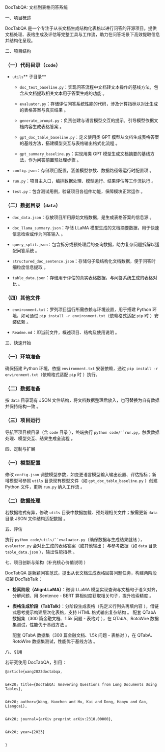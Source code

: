 DocTabQA: 文档到表格问答系统



一、项目概述



DocTabQA 是一个专注于从长文档生成结构化表格以进行问答的开源项目，提供文档处理、表格生成及评估等完整工具与工作流，助力在问答场景下高效提取信息并结构化呈现。

二、项目结构



### （一）代码目录（`code`）&#xA;



*   `utils`** 子目录**


    *   `doc_text_baseline.py`：实现问答流程中文档转文本操作的基线方法，包含从文档提取相关文本用于答案生成的功能 。


    *   `evaluator.py`：存储评估问答系统性能的代码，涉及计算指标以对比生成的表格答案与真实结果 。


    *   `generate_prompt.py`：负责创建与语言模型交互的提示，引导模型依据文档内容生成表格答案 。


    *   `gpt_doc_table_baseline.py`：定义使用类 GPT 模型从文档生成表格答案的基线方法，搭建模型交互与表格输出格式化流程 。


    *   `gpt_summary_baseline.py`：实现用类 GPT 模型生成文档摘要的基线方法，作为问答前置预处理步骤 。


*   `config.json`：存储项目配置，涵盖模型参数、数据路径等运行时配置项 。


*   `run.py`：项目主入口，编排数据处理、模型运行、结果评估等工作流执行 。


*   `test.py`：包含测试用例，验证项目各组件功能，保障模块正常运作 。


### （二）数据目录（`data`）&#xA;



*   `doc_data.json`：存放项目所用原始文档数据，是生成表格答案的信息源 。


*   `doc_llama_summary.json`：存储 LLaMA 模型生成的文档摘要数据，用于快速信息检索或作为问答输入 。


*   `query_split.json`：包含拆分或预处理后的查询数据，助力复杂问题拆解以适配问答系统 。


*   `structured_doc_sentence.json`：存储句子级结构化文档数据，便于问答时细粒度信息提取 。


*   `table_data.json`：存储用于评估的真实表格数据，与问答系统生成的表格对比 。


### （四）其他文件&#xA;



*   `environment.txt`：罗列项目运行所需依赖与环境设置，用于搭建 Python 环境，如可通过 `pip install -r environment.txt`（依赖格式适配 `pip` 时 ）安装依赖 。


*   `Readme.md`：即当前文件，概述项目、结构及使用说明 。

三、快速开始



### （一）环境准备&#xA;

确保搭建 Python 环境，依据 `environment.txt` 安装依赖，通过 `pip install -r environment.txt`（依赖格式适配 `pip` 时 ）执行。


### （二）数据准备&#xA;

按 `data` 目录现有 JSON 文件结构，将文档数据整理后放入，也可替换为自有数据并保持结构一致 。


### （三）项目运行&#xA;

导航至项目根目录（含 `code` 目录 ），终端执行 `python code/``run.py`，触发数据处理、模型交互、结果生成全流程 。


四、定制与扩展



### （一）模型配置&#xA;

修改 `config.json` 调整模型参数，如变更语言模型输入输出设置、评估指标；新增模型可参照 `utils` 目录现有模型文件（如 `gpt_doc_table_baseline.py` ）创建 Python 文件，更新 `run.py` 纳入工作流 。


### （二）数据处理&#xA;

若数据格式有异，修改 `utils` 目录中数据加载、预处理相关文件；按需更新 `data` 目录 JSON 文件结构适配数据 。


五、评估



执行 `python code/utils/``evaluator.py`（确保数据与生成结果就绪 ），`evaluator.py` 会对比生成的表格答案（或其他输出 ）与参考数据（如 `data` 目录 `table_data.json` ），输出性能指标 。

七、项目创新与架构（补充核心价值说明 ）



DocTabQA 是新颖问答范式，提出从长文档生成表格回答问题任务，构建两阶段框架 DocTabTalk：




*   **检索阶段（AlignLLaMA）**：微调 LLaMA 模型实现查询与文档句子语义对齐，分解问题、用 Sentence - BERT 算相似度获取相关句子，提升检索精度 。


*   **表格生成阶段（TabTalk）**：分阶段生成表格（先定义行列头再填内容 ），借链式思考提示构建层次化表格，支持 HTML 格式输出复杂结构 。
    配套 QTabA 数据集（300 篇金融文档、1.5k 问题 - 表格对 ），在 QTabA、RotoWire 数据集测试，性能优于基线方法 。


    配套 QTabA 数据集（300 篇金融文档、1.5k 问题 - 表格对 ），在 QTabA、RotoWire 数据集测试，性能优于基线方法 。


八、引用



若研究使用 DocTabQA，引用：




```
@article{wang2023doctabqa,


&#x20; title={DocTabQA: Answering Questions from Long Documents Using Tables},


&#x20; author={Wang, Haochen and Hu, Kai and Dong, Haoyu and Gao, Liangcai},


&#x20; journal={arXiv preprint arXiv:2310.00000},


&#x20; year={2023}


}
```